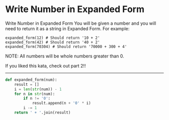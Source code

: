 # Write Number in Expanded Form

Write Number in Expanded Form
You will be given a number and you will need to return it as a string in Expanded Form. For example:

```
expanded_form(12) # Should return '10 + 2'
expanded_form(42) # Should return '40 + 2'
expanded_form(70304) # Should return '70000 + 300 + 4'
```

NOTE: All numbers will be whole numbers greater than 0.

If you liked this kata, check out part 2!!

---

```py
def expanded_form(num):
    result = []
    i = len(str(num)) - 1
    for n in str(num):
        if n != '0':
            result.append(n + '0' * i)
        i -= 1
    return ' + '.join(result)
```
